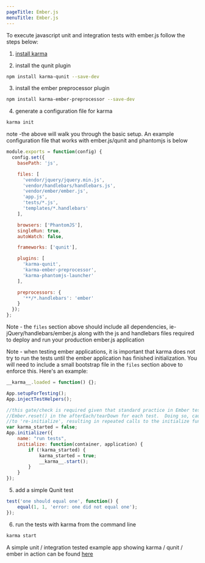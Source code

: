 ```yaml
---
pageTitle: Ember.js
menuTitle: Ember.js
---
```


To execute javascript unit and integration tests with ember.js follow the steps below:

1. [install karma]

2. install the qunit plugin

  ```bash
  npm install karma-qunit --save-dev
  ```

3. install the ember preprocessor plugin

  ```bash
  npm install karma-ember-preprocessor --save-dev
  ```

4. generate a configuration file for karma
  ```bash
  karma init
  ```
  note -the above will walk you through the basic setup. An example configuration file that works with ember.js/qunit and phantomjs is below

  ```javascript
  module.exports = function(config) {
    config.set({
      basePath: 'js',

      files: [
        'vendor/jquery/jquery.min.js',
        'vendor/handlebars/handlebars.js',
        'vendor/ember/ember.js',
        'app.js',
        'tests/*.js',
        'templates/*.handlebars'
      ],

      browsers: ['PhantomJS'],
      singleRun: true,
      autoWatch: false,

      frameworks: ['qunit'],

      plugins: [
        'karma-qunit',
        'karma-ember-preprocessor',
        'karma-phantomjs-launcher'
      ],

      preprocessors: {
        '**/*.handlebars': 'ember'
      }
    });
  };
  ```

  Note - the `files` section above should include all dependencies, ie- jQuery/handlebars/ember.js along with the js and handlebars files required to deploy and run your production ember.js application

  Note - when testing ember applications, it is important that karma does not try to run the tests until the ember application has finished initialization. You will need to include a small bootstrap file in the `files` section above to enforce this.  Here's an example:
  ```javascript
  __karma__.loaded = function() {};

  App.setupForTesting();
  App.injectTestHelpers();

  //this gate/check is required given that standard practice in Ember tests to is to call
  //Ember.reset() in the afterEach/tearDown for each test.  Doing so, causes the application
  //to 're-initialize', resulting in repeated calls to the initialize function below
  var karma_started = false;
  App.initializer({
      name: "run tests",
      initialize: function(container, application) {
          if (!karma_started) {
              karma_started = true;
              __karma__.start();
          }
      }
  });
  ```

5. add a simple Qunit test

  ```javascript
  test('one should equal one', function() {
      equal(1, 1, 'error: one did not equal one');
  });
  ```

6. run the tests with karma from the command line
  ```bash
  karma start
  ```

A simple unit / integration tested example app showing karma / qunit / ember in action can be found [here]

[install karma]: ../intro/installation.html
[here]: https://github.com/toranb/ember-testing-example
